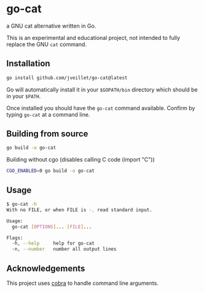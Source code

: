 # go-cat

a GNU cat alternative written in Go.

This is an experimental and educational project, not intended to fully replace the GNU `cat` command.

## Installation

```sh
go install github.com/jveillet/go-cat@latest
```

Go will automatically install it in your `$GOPATH/bin` directory which should be in your `$PATH`.

Once installed you should have the `go-cat` command available. Confirm by typing `go-cat` at a command line.

## Building from source

```sh
go build -o go-cat
```

Building without cgo (disables calling C code (import "C"))

```sh
CGO_ENABLED=0 go build -o go-cat
```

## Usage

```sh
$ go-cat -h
With no FILE, or when FILE is -, read standard input.

Usage:
  go-cat [OPTIONS]... [FILE]...

Flags:
  -h, --help     help for go-cat
  -n, --number   number all output lines
```

## Acknowledgements

This project uses [cobra](https://github.com/spf13/cobra/) to handle command line arguments.
